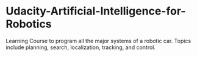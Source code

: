 # Udacity-Artificial-Intelligence-for-Robotics
Learning Course to program all the major systems of a robotic car. Topics include planning, search, localization, tracking, and control.
